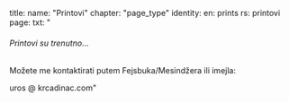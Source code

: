 title: 
    name: "Printovi"
    chapter: "page_type"
identity:
    en: prints
    rs: printovi
page:
    txt: "<h6>Printovi su trenutno...</h6>
<p>Možete me kontaktirati putem Fejsbuka/Mesindžera ili imejla:</p>
<p>uros @ krcadinac.com"